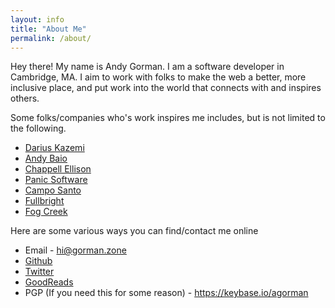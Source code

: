 ```yaml
---
layout: info
title: "About Me"
permalink: /about/
---
```


Hey there! My name is Andy Gorman. I am a software developer in Cambridge, MA. 
I aim to work with folks to make the web a better, more inclusive place, and put work into the world that connects with and inspires others.

Some folks/companies who's work inspires me includes, but is not limited to the following.

* [Darius Kazemi](http://www.tinysubversions.com)
* [Andy Baio](http://www.waxy.org)
* [Chappell Ellison](http://chappellellison.com/)
* [Panic Software](https://panic.com)
* [Campo Santo](https://www.camposanto.com/)
* [Fullbright](https://fullbrig.ht/)
* [Fog Creek](http://www.fogcreek.com/)

Here are some various ways you can find/contact me online
* Email - <hi@gorman.zone>
* [Github](https://github.com/gormanate)
* [Twitter](https://twitter.com/gormanate)
* [GoodReads](https://www.goodreads.com/user/show/12867714-andrew-gorman)
* PGP (If you need this for some reason) - <https://keybase.io/agorman>
